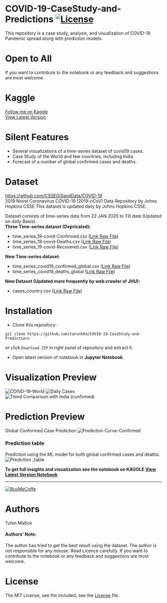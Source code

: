 # COVID-19-CaseStudy-and-Predictions [![License](https://img.shields.io/github/license/mashape/apistatus.svg?maxAge=2592000)](https://github.com/tarunk04/COVID-19-CaseStudy-and-Predictions/blob/master/LICENSE)
This repository is a case study, analysis, and visualization of COVID-19 Pandemic spread along with prediction models.
# Open to All
If you want to contribute to the notebook or any feedback and suggestions are most welcome. 
 
# Kaggle
[Follow me on Kaggle](https://www.kaggle.com/tarunk04)<br>
[View Latest Version](https://www.kaggle.com/tarunk04/covid-19-case-study-analysis-viz-comparisons)

Silent Features 
================
* Several visualizations of a time-series dataset of covid19 cases.   
* Case Study of the World and few countries, including India. 
* Forecast of a number of global confirmed cases and deaths.

Dataset
======
https://github.com/CSSEGISandData/COVID-19
<br>
2019 Novel Coronavirus COVID-19 (2019-nCoV) Data Repository by Johns Hopkins CSSE
This dataset is updated daily by Johns Hopkins CSSE.

Dataset consists of time-series data from 22 JAN 2020 to Till date (Updated on daily Basis).<br>
**Three Time-series dataset (Depricated):**
* time_series_19-covid-Confirmed.csv ([Link Raw File](https://raw.githubusercontent.com/CSSEGISandData/COVID-19/master/csse_covid_19_data/csse_covid_19_time_series/time_series_19-covid-Confirmed.csv))
* time_series_19-covid-Deaths.csv ([Link Raw File](https://raw.githubusercontent.com/CSSEGISandData/COVID-19/master/csse_covid_19_data/csse_covid_19_time_series/time_series_19-covid-Deaths.csv))
* time_series_19-covid-Recovered.csv ([Link Raw File](https://raw.githubusercontent.com/CSSEGISandData/COVID-19/master/csse_covid_19_data/csse_covid_19_time_series/time_series_19-covid-Recovered.csv))

**New Time-series dataset:**
* time_series_covid19_confirmed_global.csv ([Link Raw File](https://raw.githubusercontent.com/CSSEGISandData/COVID-19/master/csse_covid_19_data/csse_covid_19_time_series/time_series_covid19_confirmed_global.csv))
* time_series_covid19_deaths_global ([Link Raw File](https://raw.githubusercontent.com/CSSEGISandData/COVID-19/master/csse_covid_19_data/csse_covid_19_time_series/time_series_covid19_deaths_global.csv))

**New Dataset (Updated more frequently by web crawler of JHU):**
* cases_country.csv ([Link Raw File]("https://raw.githubusercontent.com/CSSEGISandData/COVID-19/web-data/data/cases_country.csv"))

Installation
================
* Clone this repository:  
```console
git clone https://github.com/tarunk04/COVID-19-CaseStudy-and-Predictions
```
or click `Download ZIP` in right panel of repository and extract it.
* Open latest version of notebook in **Jupyter Notebook**.


Visualization Preview
================

![COIVD-19-World](https://github.com/tarunk04/COVID-19-CaseStudy-and-Predictions/blob/master/v61/output/COIVD-19-World.png)
![Daily Cases](https://github.com/tarunk04/COVID-19-CaseStudy-and-Predictions/blob/master/v61/output/daily%20confirmed%20cases%20global.png)
![Trend Comparison with India (confirmed)](https://github.com/tarunk04/COVID-19-CaseStudy-and-Predictions/blob/master/v61/output/Trend%20Comparison%20with%20India%20(confirmed).png)

Prediction Preview
================
Global Conformed Case Prediction
![Prediction Curve-Confirmed](https://github.com/tarunk04/COVID-19-CaseStudy-and-Predictions/blob/master/v61/output/Prediction%20Curve-Confirmed.png)

### Prediction table
Prediction using the ML model for both global confirmed cases and deaths.<br>
![Prediction _table](https://github.com/tarunk04/COVID-19-CaseStudy-and-Predictions/blob/master/v61/2020-04-15%2003_10_17-COVID-19%20Case%20Study%20-%20Analysis%2C%20Viz%20%26%20Comparisons%20_%20Kaggle.png)

<b>To get full insights and visualization see the notebook on KAGGLE [View Latest Version Notebook](https://www.kaggle.com/tarunkr/covid-19-case-study-analysis-viz-comparisons) </b>

--------------------
[![BuyMeCoffe](https://cdn-images-1.medium.com/max/800/1*Dpw8-hNGI2fDmosV4E8DVQ.png)](https://www.buymeacoffee.com/tarunkumar)

# Authors
Tuhin Mallick

#### Authors' Note:<br>
The author has tried to get the best result using the dataset. The author is not responsible for any misuse. Read Licence carefully.
If you want to contribute to the notebook or any feedback and suggestions are most welcome.

# License
The MIT License, see the included, see the [License](https://github.com/tarunk04/COVID-19-CaseStudy-and-Predictions/blob/master/LICENSE) file.
